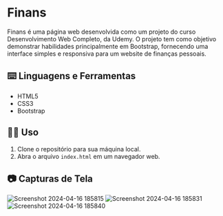 # Finans

Finans é uma página web desenvolvida como um projeto do curso Desenvolvimento Web Completo, da Udemy. O projeto tem como objetivo demonstrar habilidades principalmente em Bootstrap, fornecendo uma interface simples e responsiva para um website de finanças pessoais.

## ⌨️ Linguagens e Ferramentas
- HTML5
- CSS3
- Bootstrap

## 👩‍💻 Uso
1. Clone o repositório para sua máquina local.
2. Abra o arquivo `index.html` em um navegador web.

## 📷 Capturas de Tela
![Screenshot 2024-04-16 185815](https://github.com/alicecabral/finance-website/assets/64849779/6bb09c93-4707-4325-b2a0-f58a6d2bbcfb)
![Screenshot 2024-04-16 185831](https://github.com/alicecabral/finance-website/assets/64849779/d29e728c-48da-4ff0-9097-7e02d7ef478f)
![Screenshot 2024-04-16 185840](https://github.com/alicecabral/finance-website/assets/64849779/2c5fb5bf-891a-4cc3-9b13-6a0777274c94)
